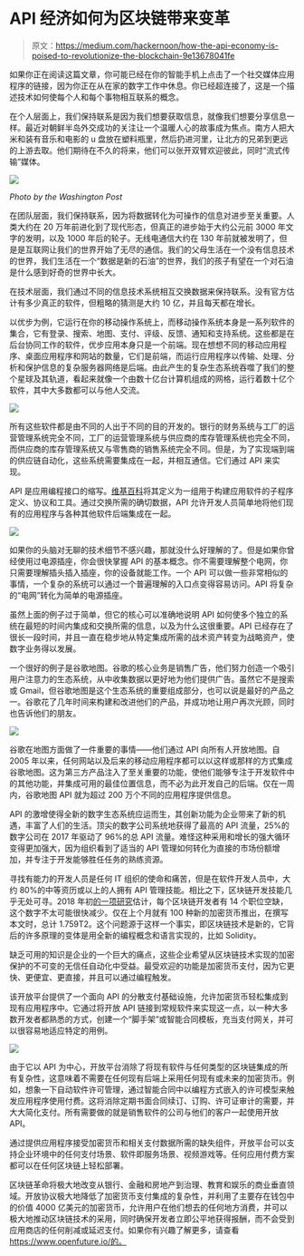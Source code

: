 # API 经济如何为区块链带来变革

> 原文：<https://medium.com/hackernoon/how-the-api-economy-is-poised-to-revolutionize-the-blockchain-9e13678041fe>

如果你正在阅读这篇文章，你可能已经在你的智能手机上点击了一个社交媒体应用程序的链接，因为你正在从在家的数字工作中休息。你已经超连接了，这是一个描述技术如何使每个人和每个事物相互联系的概念。

在个人层面上，我们保持联系是因为我们想要获取信息，就像我们想要分享信息一样。最近对朝鲜半岛外交成功的关注让一个温暖人心的故事成为焦点。南方人把大米和装有音乐和电影的 u 盘放在塑料瓶里，然后扔进河里，让北方的兄弟到更远的上游去取。他们期待在不久的将来，他们可以张开双臂欢迎彼此，同时“流式传输”媒体。

![](img/8bba197a4339fc00eef615b85446f998.png)

*Photo by the Washington Post*

在团队层面，我们保持联系，因为将数据转化为可操作的信息对进步至关重要。人类大约在 20 万年前进化到了现代形态，但真正的进步始于大约公元前 3000 年文字的发明，以及 1000 年后的轮子。无线电通信大约在 130 年前就被发明了，但是是互联网让我们的世界开始了无尽的通信。我们的父母生活在一个没有信息技术的世界，我们生活在一个“数据是新的石油”的世界，我们的孩子有望在一个对石油是什么感到好奇的世界中长大。

在技术层面，我们通过不同的信息技术系统相互交换数据来保持联系。没有官方估计有多少真正的软件，但粗略的猜测是大约 10 亿，并且每天都在增长。

以优步为例，它运行在你的移动操作系统上，而移动操作系统本身是一系列软件的集合，它有登录、搜索、地图、支付、评级、反馈、通知和支持系统。这些都是在后台协同工作的软件，优步应用本身只是一个前端。现在想想不同的移动应用程序、桌面应用程序和网站的数量，它们是前端，而运行应用程序以传输、处理、分析和保护信息的复杂服务器网络是后端。由此产生的复杂生态系统吞噬了我们的整个星球及其轨道，看起来就像一个由数十亿台计算机组成的网格，运行着数十亿个软件，其中大多数都可以与他人交流。

![](img/8c21208fe8be09e1a5dfdaaebc10952d.png)

所有这些软件都是由不同的人出于不同的目的开发的。银行的财务系统与工厂的运营管理系统完全不同，工厂的运营管理系统与供应商的库存管理系统也完全不同，而供应商的库存管理系统又与零售商的销售系统完全不同。但是，为了实现端到端的供应链自动化，这些系统需要集成在一起，并相互通信。它们通过 API 来实现。

API 是应用编程接口的缩写。[维基百科](https://en.wikipedia.org/wiki/Application_programming_interface)将其定义为一组用于构建应用软件的子程序定义、协议和工具。通过交换所需的确切数据，API 允许开发人员简单地将他们现有的应用程序与各种其他软件后端集成在一起。

![](img/aa22b7660bc784ea73e79c873653560a.png)

如果你的头脑对无聊的技术细节不感兴趣，那就没什么好理解的了。但是如果你曾经使用过电源插座，你会很快掌握 API 的基本概念。你不需要理解整个电网，你只需要理解插头插入插座，你的设备就能工作。一个 API 可以做一些非常相似的事情，一个复杂的系统可以通过一个普遍理解的入口点变得容易访问。API 将复杂的“电网”转化为简单的电源插座。

虽然上面的例子过于简单，但它的核心可以准确地说明 API 如何使多个独立的系统在最短的时间内集成和交换所需的信息，以及为什么这很重要。API 已经存在了很长一段时间，并且一直在稳步地从特定集成所需的战术资产转变为战略资产，使数字业务得以发展。

一个很好的例子是谷歌地图。谷歌的核心业务是销售广告，他们努力创造一个吸引用户注意力的生态系统，从中收集数据以更好地为他们提供广告。虽然它不是搜索或 Gmail，但谷歌地图是这个生态系统的重要组成部分，也可以说是最好的产品之一。谷歌花了几年时间来构建和改进他们的产品，并成功地让用户再次光顾，同时也告诉他们的朋友。

![](img/cdaf26a305703976b863970716f4db73.png)

谷歌在地图方面做了一件重要的事情——他们通过 API 向所有人开放地图。自 2005 年以来，任何网站以及后来的移动应用程序都可以以这样或那样的方式集成谷歌地图。这为第三方产品注入了至关重要的功能，使他们能够专注于开发软件中的其他功能，并集成可用的最佳位置信息，而不必为此开发自己的后端。仅在一周内，谷歌地图 API 就为超过 200 万个不同的应用程序提供信息。

API 的激增使得全新的数字生态系统应运而生，其创新功能为企业带来了新的机遇，丰富了人们的生活。顶尖的数字公司系统地获得了最高的 API 流量，25%的数字公司在 2017 年驱动了 96%的总 API 流量。难怪这种采用和增长的强大循环变得更加强大，因为组织看到了适当的 API 管理如何转化为直接的市场份额增加，并专注于开发能够胜任任务的熟练资源。

寻找有能力的开发人员是任何 IT 组织的使命和痛苦，但是在软件开发人员中，大约 80%的中等资历或以上的人拥有 API 管理技能。相比之下，区块链开发技能几乎无处可寻。2018 年初[的一项研究](https://techcrunch.com/2018/02/14/blockchain-engineers-are-in-demand/)估计，每个区块链开发者有 14 个职位空缺，这个数字不太可能很快减少。仅在上个月就有 100 种新的加密货币推出，在撰写本文时，总计 1.759T2。这个问题源于这样一个事实，即区块链技术是新的，它背后的许多原理的变体是用全新的编程概念和语言实现的，比如 Solidity。

缺乏可用的知识是企业的一个巨大的痛点，这些企业希望从区块链技术实现的加密保护的不可变的无信任自动化中受益。最受欢迎的功能是加密货币支付，因为它更快、更便宜、更直接，并且可以通过编程触发。

该开放平台提供了一个面向 API 的分散支付基础设施，允许加密货币轻松集成到现有应用程序中。它通过将开放 API 链接到常规软件来实现这一点，以一种大多数开发者都熟悉的方式，创建一个“脚手架”或智能合同模板，充当支付网关，并可以很容易地适应特定的用例。

![](img/3dfad160ce15c326206675481e0fd8e5.png)

由于它以 API 为中心，开放平台消除了将现有软件与任何类型的区块链集成的所有复杂性，这意味着不需要在任何现有后端上采用任何现有或未来的加密货币。例如，想象一下自动软件许可管理，通过智能合同中以编程方式嵌入的许可模型来触发应用程序使用付费。这将消除定期书面合同续订、订购、许可证审计的需要，并大大简化支付。所有需要做的就是销售软件的公司与他们的客户一起使用开放 API。

通过提供应用程序接受加密货币和相关支付数据所需的缺失组件，开放平台可以支持企业环境中的任何支付场景、软件即服务场景、视频游戏等。任何应用付费方案都可以在任何区块链上轻松部署。

区块链革命将极大地改变从银行、金融和房地产到治理、教育和娱乐的商业垂直领域。开放协议极大地降低了加密货币支付集成的复杂性，并利用了主要存在钱包中的价值 4000 亿美元的加密货币，允许用户在他们想去的任何地方消费，并可以极大地推动区块链技术的采用，同时确保开发者立即公平地获得报酬，而不会受到应用商店的任何削减或延迟支付。如果你有兴趣了解更多，请查看 https://www.openfuture.io/的。